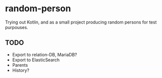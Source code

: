 # random-person

Trying out Kotlin, and as a small project producing random persons for test purpouses.

## TODO

* Export to relation-DB, MariaDB?
* Export to ElasticSearch
* Parents
* History?
